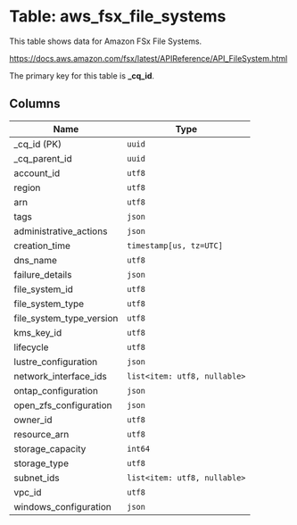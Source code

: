 # Table: aws_fsx_file_systems

This table shows data for Amazon FSx File Systems.

https://docs.aws.amazon.com/fsx/latest/APIReference/API_FileSystem.html

The primary key for this table is **_cq_id**.

## Columns

| Name          | Type          |
| ------------- | ------------- |
|_cq_id (PK)|`uuid`|
|_cq_parent_id|`uuid`|
|account_id|`utf8`|
|region|`utf8`|
|arn|`utf8`|
|tags|`json`|
|administrative_actions|`json`|
|creation_time|`timestamp[us, tz=UTC]`|
|dns_name|`utf8`|
|failure_details|`json`|
|file_system_id|`utf8`|
|file_system_type|`utf8`|
|file_system_type_version|`utf8`|
|kms_key_id|`utf8`|
|lifecycle|`utf8`|
|lustre_configuration|`json`|
|network_interface_ids|`list<item: utf8, nullable>`|
|ontap_configuration|`json`|
|open_zfs_configuration|`json`|
|owner_id|`utf8`|
|resource_arn|`utf8`|
|storage_capacity|`int64`|
|storage_type|`utf8`|
|subnet_ids|`list<item: utf8, nullable>`|
|vpc_id|`utf8`|
|windows_configuration|`json`|